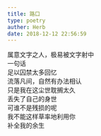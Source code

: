 ```yaml
---  
title: 路口  
type: poetry  
auther: Herb  
date: 2018-12-12 22:56:59    
---  
```

属意文字之人，极易被文字射中  
一句话  
足以囚禁太多回忆    
流落凡间，自然有办法相认  
只是我在这尘世耽搁太久  
丢失了自己的身世    
可谁不是残损的呢  
我不能这样草率地利用你  
补全我的余生  

